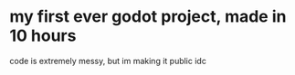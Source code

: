 # my first ever godot project, made in 10 hours

code is extremely messy, but im making it public idc